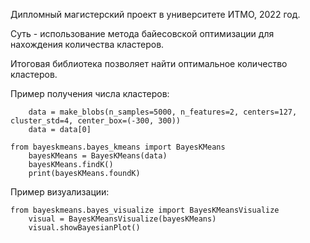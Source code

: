 Дипломный магистерский проект в университете ИТМО, 2022 год.

Суть - использование метода байесовской оптимизации для нахождения количества кластеров.

Итоговая библиотека позволяет найти оптимальное количество кластеров.

Пример получения числа кластеров:
```
    data = make_blobs(n_samples=5000, n_features=2, centers=127, cluster_std=4, center_box=(-300, 300))
    data = data[0]

from bayeskmeans.bayes_kmeans import BayesKMeans
    bayesKMeans = BayesKMeans(data)
    bayesKMeans.findK()
    print(bayesKMeans.foundK)
```

Пример визуализации:
```
from bayeskmeans.bayes_visualize import BayesKMeansVisualize
    visual = BayesKMeansVisualize(bayesKMeans)
    visual.showBayesianPlot()
```

